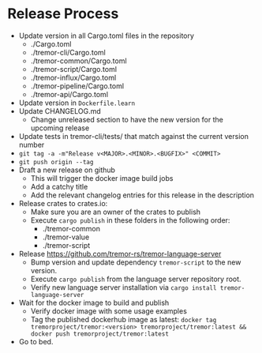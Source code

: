 # Release Process

* Update version in all Cargo.toml files in the repository
  - ./Cargo.toml
  - ./tremor-cli/Cargo.toml
  - ./tremor-common/Cargo.toml
  - ./tremor-script/Cargo.toml
  - ./tremor-influx/Cargo.toml
  - ./tremor-pipeline/Cargo.toml
  - ./tremor-api/Cargo.toml
* Update version in `Dockerfile.learn`
* Update CHANGELOG.md
  - Change unreleased section to have the new version for the upcoming release
* Update tests in tremor-cli/tests/ that match against the current version number
* `git tag -a -m"Release v<MAJOR>.<MINOR>.<BUGFIX>" <COMMIT>`
* `git push origin --tag`
* Draft a new release on github
  - This will trigger the docker image build jobs
  - Add a catchy title
  - Add the relevant changelog entries for this release in the description
* Release crates to crates.io:
  - Make sure you are an owner of the crates to publish
  - Execute `cargo publish` in these folders in the following order:
    - ./tremor-common
    - ./tremor-value
    - ./tremor-script
* Release https://github.com/tremor-rs/tremor-language-server
  - Bump version and update dependency `tremor-script` to the new version.
  - Execute `cargo publish` from the language server repository root.
  - Verify new language server installation via `cargo install tremor-language-server`
* Wait for the docker image to build and publish
  - Verify docker image with some usage examples
  - Tag the published dockerhub image as latest: `docker tag tremorproject/tremor:<version> tremorproject/tremor:latest && docker push tremorproject/tremor:latest`
* Go to bed.
